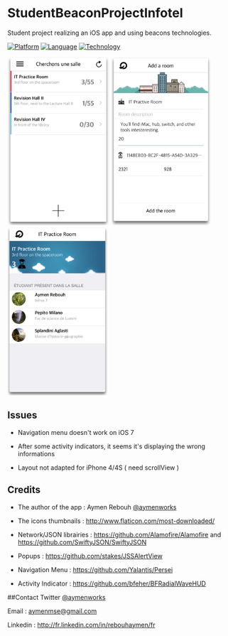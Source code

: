 StudentBeaconProjectInfotel
========

Student project realizing an iOS app and using beacons technologies.

[![Platform](https://img.shields.io/badge/iOS-7.0%2B-lightgrey.svg?style=flat)](https://developer.apple.com/iphone/index.action)
[![Language](https://img.shields.io/badge/language-swift-orange.svg?style=flat)](https://developer.apple.com/swift)
[![Technology](https://img.shields.io/badge/technology-ibeacon-blue.svg?style=flat)](https://developer.apple.com/swift)


<img src="./Screenshots/roomsList.png" title="Room list view" height="380px" alt="Room list view">
<img src="./Screenshots/addRoom.png" title="Add room view" height="380px" alt="Add room view">
<img src="./Screenshots/roomDetail.png" title="Authentication view" height="380px" alt="Authentication view">

## Issues

- Navigation menu doesn't work on iOS 7

- After some activity indicators, it seems it's displaying the wrong informations

- Layout not adapted for iPhone 4/4S ( need scrollView )


## Credits

- The author of the app : Aymen Rebouh [@aymenworks](http://twitter.com/aymenworks)

- The icons thumbnails : <http://www.flaticon.com/most-downloaded/>

- Network/JSON librairies : <https://github.com/Alamofire/Alamofire> and <https://github.com/SwiftyJSON/SwiftyJSON>

- Popups : <https://github.com/stakes/JSSAlertView>

- Navigation Menu : <https://github.com/Yalantis/Persei>

- Activity Indicator : <https://github.com/bfeher/BFRadialWaveHUD>
    
##Contact
Twitter [@aymenworks](http://twitter.com/aymenworks)

Email : <aymenmse@gmail.com>

Linkedin : <http://fr.linkedin.com/in/rebouhaymen/fr>

